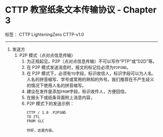 # CTTP 教室纸条文本传输协议 - Chapter 3

标签： CTTP LighteningZero CTTP-v1.0

---

1. 发送方
    1. P2P 模式（点对点信息传输）
        1. 为正规起见，P2P（点对点信息传输）不可以写作“PTP”或“D2D”等。
        2. 在 P2P 模式发送消息时，报文的标记位必须为`P2PSND`。
        3. 在 P2P 模式下，必须有`TO`字段，标识收信人，标识字段可以为人名、人名的拼音缩写、学号或常用的熟知的外号。我们推荐在不产生歧义的情况下使用人名的拼音缩写。
        4. 建议在发件是添加`FROM`字段，标识收件人，方便回信。
        5. 在报头下或纸条背面附上消息内容，
        6. P2P 模式下的发送示例：
            ```text
            CTTP / 1.0  P2PSND
            TO ZTL
            FROM SLC
            
            你好，这是内容。
            ```
